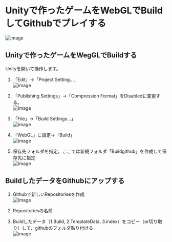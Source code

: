 # Unityで作ったゲームをWebGLでBuildしてGithubでプレイする
![image](https://user-images.githubusercontent.com/93690866/153183424-a7ce9019-366a-4128-8972-56ba412e9192.png)
## Unityで作ったゲームをWegGLでBuildする
Unityを開いて操作します。
1. 「Edit」->「Project Setting...」  
![image](https://user-images.githubusercontent.com/93690866/153186084-b1c2c69c-4573-468f-ab7b-f631b72f9e70.png)  

2. 「Publishing Settings」->「Compression Format」をDisabledに変更する。  
![image](https://user-images.githubusercontent.com/93690866/153187485-6952e43c-4ebd-4a87-aa95-cdafed1ca24b.png)  

3. 「File」->「Build Settings...」  
![image](https://user-images.githubusercontent.com/93690866/153189212-78c7b840-1c33-497b-bb24-15c01c2fd82f.png)  

4. 「WebGL」に設定->「Build」  
![image](https://user-images.githubusercontent.com/93690866/153189567-57ea7926-e5d3-4cc6-ba35-0537ad756c8d.png)  

5. 保存先フォルダを指定。ここでは新規フォルダ「Buildgithub」を作成して保存先に指定  
![image](https://user-images.githubusercontent.com/93690866/153190449-18f0500e-4ae4-4a24-b52d-7f0ad64e5fae.png)  

## BuildしたデータをGithubにアップする
1. Githubで新しいRepositoriesを作成  
![image](https://user-images.githubusercontent.com/93690866/153192382-016b1bd4-c72b-467b-a7e8-ac26f0328905.png)  

2. Repositoriesの名前

2. Buildしたデータ（1.Build, 2.TemplateData, 3.index）をコピー（or切り取り）して、githubのフォルダ貼り付ける  
![image](https://user-images.githubusercontent.com/93690866/153191574-22092c6c-ed92-4ff4-aed7-8c2a3b8064fc.png)  


